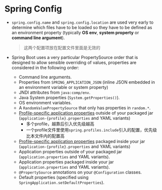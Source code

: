 # Spring Config

* `spring.config.name` and `spring.config.location` are used very early to determine which files have to be loaded so they have to be defined as an environment property (typically **OS env**, **system property** or **command line argument**).

    > 这两个配置项放在配置文件里面是无效的

* Spring Boot uses a very particular PropertySource order that is designed to allow sensible overriding of values, properties are considered in the following order:

    * Command line arguments.
    * Properties from `SPRING_APPLICATION_JSON` (inline JSON embedded in an environment variable or system property)
    * JNDI attributes from `java:comp/env`.
    * Java System properties (`System.getProperties()`).
    * OS environment variables.
    * A `RandomValuePropertySource` that only has properties in `random.*`.
    * [Profile-specific application properties](http://docs.spring.io/spring-boot/docs/current/reference/html/boot-features-external-config.html#boot-features-external-config-profile-specific-properties) outside of your packaged jar (`application-{profile}.properties` and YAML variants)
        * 多个profile，越靠后引入优先级越高
        * 一个profile文件里使用`spring.profiles.include`引入的配置，优先级比本文件内的配置高
    * [Profile-specific application properties](http://docs.spring.io/spring-boot/docs/current/reference/html/boot-features-external-config.html#boot-features-external-config-profile-specific-properties) packaged inside your jar (`application-{profile}.properties` and YAML variants)
    * Application properties outside of your packaged jar (`application.properties` and YAML variants).
    * Application properties packaged inside your jar (`application.properties` and YAML variants).
    * `@PropertySource` annotations on your `@Configuration` classes.
    * Default properties (specified using `SpringApplication.setDefaultProperties`).

